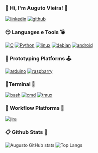 ### 👾 Hi, I'm Auguto Vieira! 🤖

[![linkedin](https://img.shields.io/badge/LinkedIn-0077B5?style=for-the-badge&logo=linkedin&logoColor=white)](https://www.linkedin.com/in/whoami-augusto-vieira)
[![github](https://img.shields.io/badge/GitHub-100000?style=for-the-badge&logo=github&logoColor=white)](https://github.com/augusto-vieira)

### 😏 Languages e Tools 💣
[![C](https://img.shields.io/badge/C-00599C?style=for-the-badge&logo=c&logoColor=white)]()
[![Python](https://img.shields.io/badge/Python-14354C?style=for-the-badge&logo=python&logoColor=white)]()
[![linux](https://img.shields.io/badge/Linux-FCC624?style=for-the-badge&logo=linux&logoColor=black)]()
[![debian](https://img.shields.io/badge/Debian-A81D33?style=for-the-badge&logo=debian&logoColor=white)]()
[![android](https://img.shields.io/badge/Android-3DDC84?style=for-the-badge&logo=android&logoColor=white)]()

 ### 🧩 Prototyping Platforms 🕹
[![arduino](https://img.shields.io/badge/Arduino-00979D?style=for-the-badge&logo=Arduino&logoColor=white)]()
[![raspbarry](https://img.shields.io/badge/Raspberry%20Pi-A22846?style=for-the-badge&logo=Raspberry%20Pi&logoColor=white)]()

### 🤩Terminal 🐧
[![bash](https://img.shields.io/badge/GNU%20Bash-4EAA25?style=for-the-badge&logo=GNU%20Bash&logoColor=white)]()
[![cmd](https://img.shields.io/badge/windows%20terminal-4D4D4D?style=for-the-badge&logo=windows%20terminal&logoColor=white)]()
[![tmux](https://img.shields.io/badge/tmux-1BB91F?style=for-the-badge&logo=tmux&logoColor=white)]()

### 🥷 Workflow Platforms 🎯
[![jira](https://img.shields.io/badge/Jira-0052CC?style=for-the-badge&logo=Jira&logoColor=white)]()


### 📋 Github Stats 🦖
![Augusto GitHub stats](https://github-readme-stats.vercel.app/api?username=augusto-vieira&show_icons=true&theme=gruvbox)
![Top Langs](https://github-readme-stats.vercel.app/api/top-langs/?username=augusto-vieira&layout=compact)
